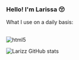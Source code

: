 ### Hello! I'm Larissa 😚

What I use on a daily basis:
<div class="display: inline_block"></br>
<img align="center" alt="html5" src="https://img.shields.io/badge/HTML5-E34F26?style=for-the-badge&logo=html5&logoColor=white"/>
</div>

![Larizz GitHub stats](https://github-readme-stats.vercel.app/api?username=Larizz&show_icons=true&theme=gruvbox)

